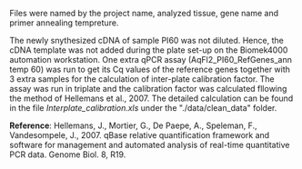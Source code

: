 Files were named by the project name, analyzed tissue, gene name and primer annealing tempreture.

The newly snythesized cDNA of sample PI60 was not diluted. Hence, the cDNA template was not added during the plate set-up on the Biomek4000 automation workstation. One extra qPCR assay (AqFl2_PI60_RefGenes_ann temp 60) was run to get its Cq values of the reference genes together with 3 extra samples for the calculation of inter-plate calibration factor. The assay was run in triplate and the calibration factor was calculated fllowing the method of Hellemans et al., 2007. The detailed calculation can be found in the file *Interplate_calibration.xls* under the "./data/clean_data" folder. 

**Reference**: Hellemans, J., Mortier, G., De Paepe, A., Speleman, F., Vandesompele, J., 2007. qBase relative quantification framework and software for management and automated analysis of real-time quantitative PCR data. Genome Biol. 8, R19.  